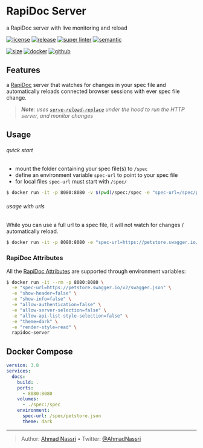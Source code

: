 # RapiDoc Server

a RapiDoc server with live monitoring and reload

[![license][license-img]][license-url]
[![release][release-img]][release-url]
[![super linter][super-linter-img]][super-linter-url]
[![semantic][semantic-img]][semantic-url]

[![size][size-img]][size-url]
[![docker][docker-img]][docker-url]
[![github][github-img]][github-url]

## Features

a [RapiDoc](https://github.com/mrin9/RapiDoc) server that watches for changes in your spec file and automatically reloads connected browser sessions with ever spec file change.

> ***Note**: uses [`serve-reload-replace`](https://github.com/ahmadnassri/node-serve-reload-replace) under the hood to run the HTTP server, and monitor changes*

## Usage

###### quick start

-   mount the folder containing your spec file(s) to `/spec`
-   define an environment variable `spec-url` to point to your spec file
-   for local files `spec-url` must start with `/spec/`

``` bash
$ docker run -it -p 8080:8080 -v $(pwd)/spec:/spec -e "spec-url=/spec/path/to/petstore.json" rapidoc-server
```

###### usage with urls

While you can use a full url to a spec file, it will not watch for changes / automatically reload.

``` bash
$ docker run -it -p 8080:8080 -e "spec-url=https://petstore.swagger.io/v2/swagger.json" rapidoc-server
```

### RapiDoc Attributes

All the [RapiDoc Attributes](https://mrin9.github.io/RapiDoc/api.html) are supported through environment variables:

``` bash
$ docker run -it --rm -p 8080:8080 \
  -e "spec-url=https://petstore.swagger.io/v2/swagger.json" \
  -e "show-header=false" \
  -e "show-info=false" \
  -e "allow-authentication=false" \
  -e "allow-server-selection=false" \
  -e "allow-api-list-style-selection=false" \
  -e "theme=dark" \
  -e "render-style=read" \
  rapidoc-server
```

## Docker Compose

``` yaml
version: 3.8
services:
  docs:
    build: .
    ports:
      - 8080:8080
    volumes:
      - ./spec:/spec
    environment:
      spec-url: /spec/petstore.json
      theme: dark
```

----
> Author: [Ahmad Nassri](https://www.ahmadnassri.com/) &bull;
> Twitter: [@AhmadNassri](https://twitter.com/AhmadNassri)

[license-url]: LICENSE
[license-img]: https://badgen.net/github/license/ahmadnassri/docker-rapidoc-server

[release-url]: https://github.com/ahmadnassri/docker-rapidoc-server/releases
[release-img]: https://badgen.net/github/release/ahmadnassri/docker-rapidoc-server

[super-linter-url]: https://github.com/ahmadnassri/docker-rapidoc-server/actions?query=workflow%3Asuper-linter
[super-linter-img]: https://github.com/ahmadnassri/docker-rapidoc-server/workflows/super-linter/badge.svg

[semantic-url]: https://github.com/ahmadnassri/docker-rapidoc-server/actions?query=workflow%3Arelease
[semantic-img]: https://badgen.net/badge/📦/semantically%20released/blue

[size-url]: https://hub.docker.com/r/ahmadnassri/rapidoc-server
[size-img]: https://badgen.net/docker/size/ahmadnassri/rapidoc-server

[docker-url]: https://hub.docker.com/r/ahmadnassri/rapidoc-server
[docker-img]: https://badgen.net/badge/icon/docker%20hub?icon=docker&label

[github-url]: https://github.com/users/ahmadnassri/packages/container/package/rapidoc-server
[github-img]: https://badgen.net/badge/icon/github%20registry?icon=github&label

